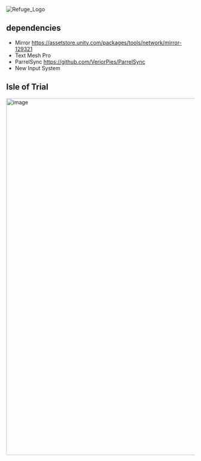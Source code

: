 
![Refuge_Logo](https://user-images.githubusercontent.com/7307287/198872987-8fc5a511-f6a9-439c-8984-02d8fe629b81.png)


## dependencies
- Mirror https://assetstore.unity.com/packages/tools/network/mirror-129321
- Text Mesh Pro
- ParrelSync https://github.com/VeriorPies/ParrelSync
- New Input System

## Isle of Trial
<img width="951" alt="image" src="https://user-images.githubusercontent.com/7307287/198539738-07e8b574-28fa-4983-b6ab-a17a3b14d68a.png">
